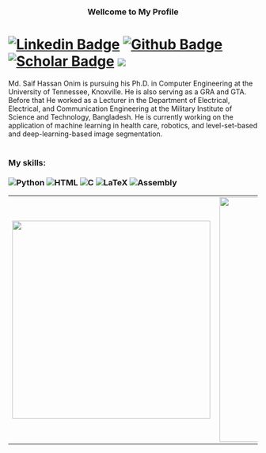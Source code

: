 ### <p align="center"> Wellcome to My Profile
# [![Linkedin Badge](https://img.shields.io/badge/-LinkedIn-0077B5?style=flat&logo=Linkedin&logoColor=white&link=https://www.linkedin.com/in/md-saif-hassan-onim-83516b179/)](https://www.linkedin.com/in/md-saif-hassan-onim-83516b179/) [![Github Badge](https://img.shields.io/badge/-Github-242A2D?style=flat&logo=Github&logoColor=white&link=https://github.com/Onimee58/)](https://github.com/Onimee58/) [![Scholar Badge](https://img.shields.io/badge/-GoogleScholar-FFFFFF?style=flat&logo=googlescholar&link=https://scholar.google.com/citations?user=BhVJmUcAAAAJ&hl=en)](https://scholar.google.com/citations?user=BhVJmUcAAAAJ&hl=en) ![](https://komarev.com/ghpvc/?username=Onimee58)

<p align="left"> 
Md. Saif Hassan Onim is pursuing his Ph.D. in Computer Engineering at the University of Tennessee, Knoxville. He is also serving as a GRA and GTA. Before that He worked as a Lecturer in the Department of Electrical, Electrical, and Communication Engineering at the Military Institute of Science and Technology, Bangladesh. He is currently working on the application of machine learning in health care, robotics, and level-set-based and deep-learning-based image segmentation. <br> <br>


### My skills: <br/> <br/> ![Python](https://img.shields.io/badge/-Python-0077B5?style=flat&logoColor=white&logo=python) ![HTML](https://img.shields.io/badge/-HTML-ff0d00?style=flat&logoColor=white&logo=html5) ![C](https://img.shields.io/badge/-C-f0d00?style=flat&logoColor=white&logo=c) ![LaTeX](https://img.shields.io/badge/-LaTeX-ff0ab0?style=flat&logoColor=white&logo=latex) ![Assembly](https://img.shields.io/badge/-Assembly-00000AB?style=flat&logoColor=white&logo=assemblyscript)
 
<center>
  <table>
    <tr>
        <td><img width="400px" align="left" src="https://github-readme-stats-git-masterrstaa-rickstaa.vercel.app/api/top-langs/?username=Onimee58&hide=html,TSQL,CSS,PLSQL,php,SCSS,Jupyter%20Notebook&layout=compact&count_private=true&langs_count=8" /></td>
        <td><img width="495px" align="left" src="https://github-readme-stats-git-masterrstaa-rickstaa.vercel.app/api?username=Onimee58&show_icons=true&count_private=true" /></td>
    </tr>   
  </table>
</center>
